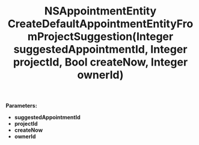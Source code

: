 ﻿---
uid: crmscript_ref_NSAppointmentAgent_CreateDefaultAppointmentEntityFromProjectSuggestion
title: NSAppointmentEntity CreateDefaultAppointmentEntityFromProjectSuggestion(Integer suggestedAppointmentId, Integer projectId, Bool createNow, Integer ownerId)
intellisense: NSAppointmentAgent.CreateDefaultAppointmentEntityFromProjectSuggestion
keywords: NSAppointmentAgent, CreateDefaultAppointmentEntityFromProjectSuggestion
so.topic: reference
---



**Parameters:**
 - **suggestedAppointmentId** 
 - **projectId** 
 - **createNow** 
 - **ownerId** 
